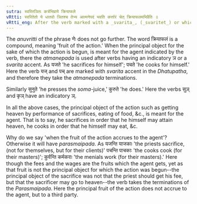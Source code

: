 ```yaml
---
sutra: स्वरितञितः कर्त्रभिप्राये क्रियाफले
vRtti: स्वरितेतो ये धातवो ञितश्च तेभ्य आत्मनेपदं भवति कर्त्तारं चेत् क्रियाफलमभिप्रैति ॥
vRtti_eng: After the verb marked with a _svarita_, (_svaritet_) or which has an indicatory _n_ (_nit_), the terminations of the _Atmanepada_ are employed, when the fruit of the action accrues to the agent.
---
```

The _anuvritti_ of the phrase णेः does not go further. The word क्रियाफलं is a compound, meaning 'fruit of the action.' When the principal object for the sake of which the action is begun, is meant for the agent indicated by the verb, there the _atmanepada_ is used after verbs having an indicatory ञ or a _svarita_ accent. As यजते 'he sacrifices for himself'; पचते 'he cooks for himself.' Here the verb यज् and पच् are marked with _svarita_ accent in the _Dhatupatha_, and therefore they take the _atmanepada_ terminations.

Similarly सुनुते 'he presses the _soma_-juice,' कुरुते 'he does.' Here the verbs सुञ् and कृञ् have an indicatory ञ्.

In all the above cases, the principal object of the action such as getting heaven by performance of sacrifices, eating of food, &c., is meant for the agent. That is to say, he sacrifices in order that he himself may attain heaven, he cooks in order that he himself may eat, &c.

Why do we say 'when the fruit of the action accrues to the agent'? Otherwise it will have _parasmaipada_. As यजन्ति याजकाः 'the priests sacrifice, (not for themselves, but for their clients)' पचन्ति पाचकाः 'the cooks cook (for their masters)'; कुर्वन्ति कर्मकराः 'the menials work (for their masters).' Here though the fees and the wages are the fruits which the agent gets, yet as that fruit is not the principal object for which the action was begun--the principal object of the sacrifice was not that the priest should get his fee, but that the sacrificer may go to heaven--the verb takes the terminations of the _Parasmaipada_. Here the principal fruit of the action does not accrue to the agent, but to a third party.
